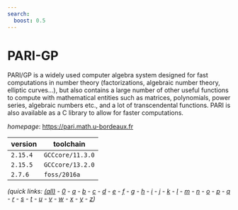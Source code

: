 ```yaml
---
search:
  boost: 0.5
---
```

# PARI-GP

PARI/GP is a widely used computer algebra system designed for fast computations in number theory  (factorizations, algebraic  number theory, elliptic curves...), but also contains a large number of other useful  functions to compute with mathematical entities such as matrices, polynomials, power series, algebraic numbers etc.,  and a lot of transcendental functions. PARI is  also available as a C library to allow for faster computations.

*homepage*: <https://pari.math.u-bordeaux.fr>

version | toolchain
--------|----------
``2.15.4`` | ``GCCcore/11.3.0``
``2.15.5`` | ``GCCcore/13.2.0``
``2.7.6`` | ``foss/2016a``


*(quick links: [(all)](../index.md) - [0](../0/index.md) - [a](../a/index.md) - [b](../b/index.md) - [c](../c/index.md) - [d](../d/index.md) - [e](../e/index.md) - [f](../f/index.md) - [g](../g/index.md) - [h](../h/index.md) - [i](../i/index.md) - [j](../j/index.md) - [k](../k/index.md) - [l](../l/index.md) - [m](../m/index.md) - [n](../n/index.md) - [o](../o/index.md) - [p](../p/index.md) - [q](../q/index.md) - [r](../r/index.md) - [s](../s/index.md) - [t](../t/index.md) - [u](../u/index.md) - [v](../v/index.md) - [w](../w/index.md) - [x](../x/index.md) - [y](../y/index.md) - [z](../z/index.md))*

